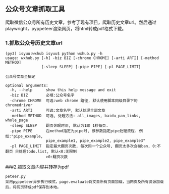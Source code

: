 ## 公众号文章抓取工具
爬取微信公众号所有历史文章，参考了现有项目，爬取历史文章url。然后通过playwright，pyppeteer渲染网页，将html转成pdf格式下载。

### 1.抓取公众号历史文章url
```
(py3) isyuu:wxhub isyuu$ python wxhub.py -h
usage: wxhub.py [-h] -biz BIZ [-chrome CHROME] [-arti ARTI] [-method METHOD]
                [-sleep SLEEP] [-pipe PIPE] [-pl PAGE_LIMIT]

公众号文章全搞定

optional arguments:
  -h, --help      show this help message and exit
  -biz BIZ        必填:公众号名字
  -chrome CHROME  可选:web chrome 路径, 默认使用脚本同级目录下的chromedriver
  -arti ARTI      可选:文章名字, 默认处理全部文章
  -method METHOD  可选, 处理方法: all_images, baidu_pan_links, whole_page
  -sleep SLEEP    翻页休眠时间, 默认为1即 1秒每页.
  -pipe PIPE      在method指定为pipe时, 该参数指定pipe处理流程. 例如:"pipe_example,
                  pipe_example1, pipe_example2, pipe_example3"
  -pl PAGE_LIMIT  指定最大翻页次数, 每次同一个公众号, 翻页太多次会被ban, 0:不翻页 只处理todo.list, 默认<0:无限制
                  >0:翻页次数

```

###2.抓取文章内容并转存为pdf
```
peteer.py
采用pyppeteer异步执行模式，page.evaluate将文章所有页面加载，当网页及所有资源加载后，将网页转成pdf保存到本地。
```




